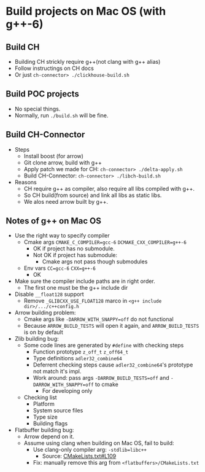 # Build projects on Mac OS (with g++-6)

## Build CH
* Building CH strickly require g++(not clang with g++ alias)
* Follow instructings on CH docs
* Or just `ch-connector> ./clickhouse-build.sh`

## Build POC projects
* No special things.
* Normally, run `./build.sh` will be fine.

## Build CH-Connector
* Steps
    * Install boost (for arrow)
    * Git clone arrow, build with g++
    * Apply patch we made for CH: `ch-connector> ./delta-apply.sh`
    * Build CH-Connector: `ch-connector> ./libch-build.sh`
* Reasons
    * CH require g++ as compiler, also require all libs compiled with g++.
    * So CH build(from source) and link all libs as static libs.
    * We alos need arrow built by g++.

## Notes of g++ on Mac OS
* Use the right way to specify compiler
    * Cmake args `CMAKE_C_COMPILER=gcc-6` `DCMAKE_CXX_COMPILER=g++-6`
        * OK if project has no submodule.
        * Not OK if project has submodule:
            * Cmake args not pass though submodules
    * Env vars `CC=gcc-6` `CXX=g++-6`
        * OK
* Make sure the compiler include paths are in right order.
    * The first one must be the g++ include dir
* Disable `__float128` support
    * Remove `_GLIBCXX_USE_FLOAT128` marco in `<g++ include dir>/.../c++config.h`
* Arrow building problem:
    * Cmake args like `-DARROW_WITH_SNAPPY=off` do not functional
    * Because `ARROW_BUILD_TESTS` will open it again, and `ARROW_BUILD_TESTS` is on by default
* Zlib building bug:
    * Some code lines are generated by `#define` with checking steps
        * Function prototype `z_off_t` `z_off64_t`
        * Type definitions `adler32_combine64`
        * Deferrent checking steps cause `adler32_combine64`'s prototype not match it's impl.
        * Work around: pass args `-DARROW_BUILD_TESTS=off` and `-DARROW_WITH_SNAPPY=off` to cmake
            * For developing only
    * Checking list
        * Platform
        * System source files
        * Type size
        * Building flags
* Flatbuffer building bug:
    * Arrow depend on it.
    * Assume using clang when building on Mac OS, fail to build:
        * Use clang-only compiler arg: `-stdlib=libc++`
            * Source: [CMakeLists.txt#L109](https://github.com/google/flatbuffers/blob/d233b38008f30cb671fe03f14963806ffcbf99cb/CMakeLists.txt#L109)
        * Fix: manually remove this arg from `<flatbuffers>/CMakeLists.txt`
